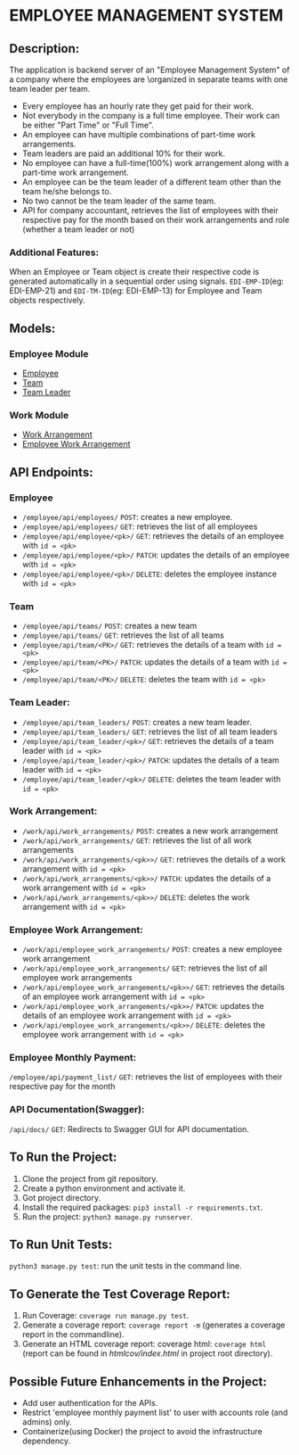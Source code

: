 # EMPLOYEE MANAGEMENT SYSTEM

## Description:

The application is backend server of an "Employee Management System" of a company where the employees are \organized in
separate teams with one team leader per team.

- Every employee has an hourly rate they get paid for their work.
- Not everybody in the company is a full time employee. Their work can be either "Part Time" or "Full Time".
- An employee can have multiple combinations of part-time work arrangements.
- Team leaders are paid an additional 10% for their work.
- No employee can have a full-time(100%) work arrangement along with a part-time work arrangement.
- An employee can be the team leader of a different team other than the team he/she belongs to.
- No two cannot be the team leader of the same team.
- API for company accountant, retrieves the list of employees with their respective
  pay for the month based on their work arrangements and role (whether a team leader or not)

### Additional Features:

When an Employee or Team object is create their respective code is generated automatically in a sequential order using
signals. `EDI-EMP-ID`(eg: EDI-EMP-21) and `EDI-TM-ID`(eg: EDI-EMP-13) for Employee and Team objects respectively.

## Models:

### Employee Module

- [Employee](https://github.com/noulmon/edi_employee_management/blob/master/employee/models.py#L32-L57)
- [Team](https://github.com/noulmon/edi_employee_management/blob/master/employee/models.py#L13-L18)
- [Team Leader](https://github.com/noulmon/edi_employee_management/blob/master/employee/models.py#L87-L92)

### Work Module

- [Work Arrangement](https://github.com/noulmon/edi_employee_management/blob/master/work/models.py#L10-L30)
- [Employee Work Arrangement](https://github.com/noulmon/edi_employee_management/blob/master/work/models.py#L34-L55)

## API Endpoints:



### Employee

- `/employee/api/employees/` `POST`: creates a new employee.
- `/employee/api/employees/` `GET`: retrieves the list of all employees
- `/employee/api/employee/<pk>/` `GET`: retrieves the details of an employee with `id = <pk>`
- `/employee/api/employee/<pk>/` `PATCH`: updates the details of an employee with `id = <pk>`
- `/employee/api/employee/<pk>/` `DELETE`: deletes the employee instance with `id = <pk>`

### Team

- `/employee/api/teams/` `POST`: creates a new team
- `/employee/api/teams/` `GET`: retrieves the list of all teams
- `/employee/api/team/<PK>/` `GET`: retrieves the details of a team with `id = <pk>`
- `/employee/api/team/<PK>/` `PATCH`: updates the details of a team with `id = <pk>`
- `/employee/api/team/<PK>/` `DELETE`: deletes the team with `id = <pk>`

### Team Leader:

- `/employee/api/team_leaders/` `POST`: creates a new team leader.
- `/employee/api/team_leaders/` `GET`: retrieves the list of all team leaders
- `/employee/api/team_leader/<pk>/` `GET`: retrieves the details of a team leader with `id = <pk>`
- `/employee/api/team_leader/<pk>/` `PATCH`: updates the details of a team leader with `id = <pk>`
- `/employee/api/team_leader/<pk>/` `DELETE`: deletes the team leader with `id = <pk>`

### Work Arrangement:

- `/work/api/work_arrangements/` `POST`: creates a new work arrangement
- `/work/api/work_arrangements/` `GET`: retrieves the list of all work arrangements
- `/work/api/work_arrangements/<pk>>/` `GET`: retrieves the details of a work arrangement with `id = <pk>`
- `/work/api/work_arrangements/<pk>>/` `PATCH`: updates the details of a work arrangement with `id = <pk>`
- `/work/api/work_arrangements/<pk>>/` `DELETE`: deletes the work arrangement with `id = <pk>`

### Employee Work Arrangement:

- `/work/api/employee_work_arrangements/` `POST`: creates a new employee work arrangement
- `/work/api/employee_work_arrangements/` `GET`: retrieves the list of all employee work arrangements
- `/work/api/employee_work_arrangements/<pk>>/` `GET`: retrieves the details of an employee work arrangement
  with `id = <pk>`
- `/work/api/employee_work_arrangements/<pk>>/` `PATCH`: updates the details of an employee work arrangement
  with `id = <pk>`
- `/work/api/employee_work_arrangements/<pk>>/` `DELETE`: deletes the employee work arrangement with `id = <pk>`

### Employee Monthly Payment:

`/employee/api/payment_list/` `GET`: retrieves the list of employees with their respective pay for the month

### API Documentation(Swagger):
`/api/docs/` `GET`: Redirects to Swagger GUI for API documentation.


## To Run the Project:

1. Clone the project from git repository.
2. Create a python environment and activate it.
3. Got project directory. 
4. Install the required packages: `pip3 install -r requirements.txt`.
5. Run the project: `python3 manage.py runserver`.

## To Run Unit Tests:
`python3 manage.py test`: run the unit tests in the command line.

## To Generate the Test Coverage Report:
1. Run Coverage: `coverage run manage.py test`.
2. Generate a coverage report: `coverage report -m` (generates a coverage report in the commandline).
3. Generate an HTML coverage report: coverage html: `coverage html` (report can be found in _htmlcov/index.html_ in project root directory).

## Possible Future Enhancements in the Project:
- Add user authentication for the APIs.
- Restrict 'employee monthly payment list' to user with accounts role (and admins) only.
- Containerize(using Docker) the project to avoid the infrastructure dependency.

